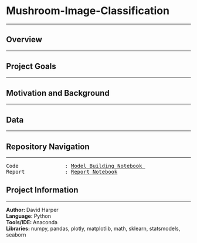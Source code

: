 # Mushroom-Image-Classification
---
## Overview
---
## Project Goals
---
## Motivation and Background
---
## Data
---
## Repository Navigation
---
<pre>
Code               : <a href=https://github.com/harperd17/Timber-Sale-Vaulation/blob/master/Notebooks/Modelling%20Code.ipynb>Model Building Notebook </a>
Report             : <a href=https://github.com/harperd17/Timber-Sale-Vaulation/blob/master/Report/Report%20Notebook.ipynb>Report Notebook</a>
</pre>
## Project Information
---
<b>Author: </b>David Harper <br>
<b>Language: </b>Python <br>
<b>Tools/IDE: </b>Anaconda <br>
<b>Libraries: </b>numpy, pandas, plotly, matplotlib, math, sklearn, statsmodels, seaborn
